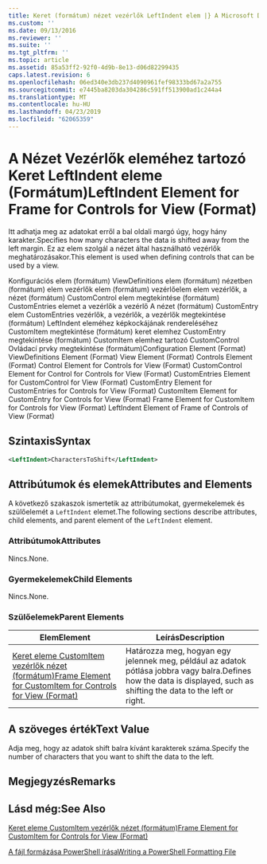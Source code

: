 ```yaml
---
title: Keret (formátum) nézet vezérlők LeftIndent elem |} A Microsoft Docs
ms.custom: ''
ms.date: 09/13/2016
ms.reviewer: ''
ms.suite: ''
ms.tgt_pltfrm: ''
ms.topic: article
ms.assetid: 85a53ff2-92f0-4d9b-8e13-d06d82299435
caps.latest.revision: 6
ms.openlocfilehash: 06ed340e3db237d4090961fef98333bd67a2a755
ms.sourcegitcommit: e7445ba8203da304286c591ff513900ad1c244a4
ms.translationtype: MT
ms.contentlocale: hu-HU
ms.lasthandoff: 04/23/2019
ms.locfileid: "62065359"
---
```

# <a name="leftindent-element-for-frame-for-controls-for-view-format"></a><span data-ttu-id="976e4-102">A Nézet Vezérlők eleméhez tartozó Keret LeftIndent eleme (Formátum)</span><span class="sxs-lookup"><span data-stu-id="976e4-102">LeftIndent Element for Frame for Controls for View (Format)</span></span>

<span data-ttu-id="976e4-103">Itt adhatja meg az adatokat erről a bal oldali margó úgy, hogy hány karakter.</span><span class="sxs-lookup"><span data-stu-id="976e4-103">Specifies how many characters the data is shifted away from the left margin.</span></span> <span data-ttu-id="976e4-104">Ez az elem szolgál a nézet által használható vezérlők meghatározásakor.</span><span class="sxs-lookup"><span data-stu-id="976e4-104">This element is used when defining controls that can be used by a view.</span></span>

<span data-ttu-id="976e4-105">Konfigurációs elem (formátum) ViewDefinitions elem (formátum) nézetben (formátum) elem vezérlők elem (formátum) vezérlőelem elem vezérlők, a nézet (formátum) CustomControl elem megtekintése (formátum) CustomEntries elemet a vezérlők a vezérlő A nézet (formátum) CustomEntry elem CustomEntries vezérlők, a vezérlők, a vezérlők megtekintése (formátum) LeftIndent eleméhez képkockájának rendereléséhez CustomItem megtekintése (formátum) keret elemhez CustomEntry megtekintése (formátum) CustomItem elemhez tartozó CustomControl Ovládací prvky megtekintése (formátum)</span><span class="sxs-lookup"><span data-stu-id="976e4-105">Configuration Element (Format) ViewDefinitions Element (Format) View Element (Format) Controls Element (Format) Control Element for Controls for View (Format) CustomControl Element for Control for Controls for View (Format) CustomEntries Element for CustomControl for View (Format) CustomEntry Element for CustomEntries for Controls for View (Format) CustomItem Element for CustomEntry for Controls for View (Format) Frame Element for CustomItem for Controls for View (Format) LeftIndent Element of Frame of Controls of View (Format)</span></span>

## <a name="syntax"></a><span data-ttu-id="976e4-106">Szintaxis</span><span class="sxs-lookup"><span data-stu-id="976e4-106">Syntax</span></span>

```xml
<LeftIndent>CharactersToShift</LeftIndent>
```

## <a name="attributes-and-elements"></a><span data-ttu-id="976e4-107">Attribútumok és elemek</span><span class="sxs-lookup"><span data-stu-id="976e4-107">Attributes and Elements</span></span>

<span data-ttu-id="976e4-108">A következő szakaszok ismertetik az attribútumokat, gyermekelemek és szülőelemét a `LeftIndent` elemet.</span><span class="sxs-lookup"><span data-stu-id="976e4-108">The following sections describe attributes, child elements, and parent element of the `LeftIndent` element.</span></span>

### <a name="attributes"></a><span data-ttu-id="976e4-109">Attribútumok</span><span class="sxs-lookup"><span data-stu-id="976e4-109">Attributes</span></span>

<span data-ttu-id="976e4-110">Nincs.</span><span class="sxs-lookup"><span data-stu-id="976e4-110">None.</span></span>

### <a name="child-elements"></a><span data-ttu-id="976e4-111">Gyermekelemek</span><span class="sxs-lookup"><span data-stu-id="976e4-111">Child Elements</span></span>

<span data-ttu-id="976e4-112">Nincs.</span><span class="sxs-lookup"><span data-stu-id="976e4-112">None.</span></span>

### <a name="parent-elements"></a><span data-ttu-id="976e4-113">Szülőelemek</span><span class="sxs-lookup"><span data-stu-id="976e4-113">Parent Elements</span></span>

|<span data-ttu-id="976e4-114">Elem</span><span class="sxs-lookup"><span data-stu-id="976e4-114">Element</span></span>|<span data-ttu-id="976e4-115">Leírás</span><span class="sxs-lookup"><span data-stu-id="976e4-115">Description</span></span>|
|-------------|-----------------|
|[<span data-ttu-id="976e4-116">Keret eleme CustomItem vezérlők nézet (formátum)</span><span class="sxs-lookup"><span data-stu-id="976e4-116">Frame Element for CustomItem for Controls for View (Format)</span></span>](./frame-element-for-customitem-for-controls-for-view-format.md)|<span data-ttu-id="976e4-117">Határozza meg, hogyan egy jelennek meg, például az adatok pótlása jobbra vagy balra.</span><span class="sxs-lookup"><span data-stu-id="976e4-117">Defines how the data is displayed, such as shifting the data to the left or right.</span></span>|

## <a name="text-value"></a><span data-ttu-id="976e4-118">A szöveges érték</span><span class="sxs-lookup"><span data-stu-id="976e4-118">Text Value</span></span>

<span data-ttu-id="976e4-119">Adja meg, hogy az adatok shift balra kívánt karakterek száma.</span><span class="sxs-lookup"><span data-stu-id="976e4-119">Specify the number of characters that you want to shift the data to the left.</span></span>

## <a name="remarks"></a><span data-ttu-id="976e4-120">Megjegyzés</span><span class="sxs-lookup"><span data-stu-id="976e4-120">Remarks</span></span>

## <a name="see-also"></a><span data-ttu-id="976e4-121">Lásd még:</span><span class="sxs-lookup"><span data-stu-id="976e4-121">See Also</span></span>

[<span data-ttu-id="976e4-122">Keret eleme CustomItem vezérlők nézet (formátum)</span><span class="sxs-lookup"><span data-stu-id="976e4-122">Frame Element for CustomItem for Controls for View (Format)</span></span>](./frame-element-for-customitem-for-controls-for-view-format.md)

[<span data-ttu-id="976e4-123">A fájl formázása PowerShell írása</span><span class="sxs-lookup"><span data-stu-id="976e4-123">Writing a PowerShell Formatting File</span></span>](./writing-a-powershell-formatting-file.md)
